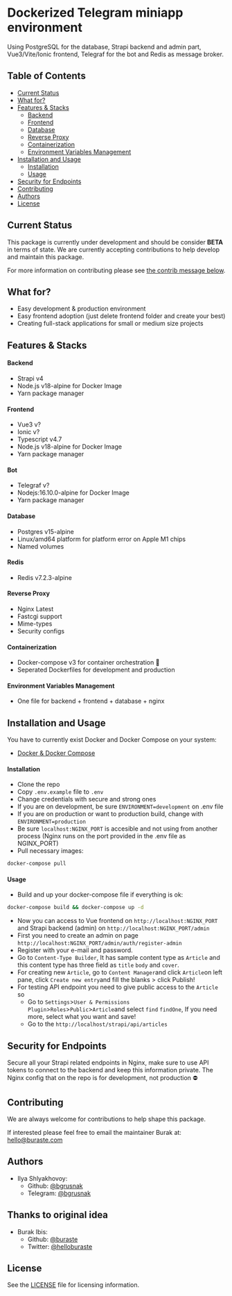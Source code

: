 # Dockerized Telegram miniapp environment

Using PostgreSQL for the database, Strapi backend and admin part, Vue3/Vite/Ionic frontend, Telegraf for the bot and Redis as message broker.

## Table of Contents <!-- omit in toc -->

- [Current Status](#current-status)
- [What for?](#what-for)
- [Features & Stacks](#features--stacks)
    - [Backend](#backend)
    - [Frontend](#frontend)
    - [Database](#database)
    - [Reverse Proxy](#reverse-proxy)
    - [Containerization](#containerization)
    - [Environment Variables Management](#environment-variables-management)
- [Installation and Usage](#installation-and-usage)
    - [Installation](#installation)
    - [Usage](#usage)
- [Security for Endpoints](#security-for-endpoints)
- [Contributing](#contributing)
- [Authors](#authors)
- [License](#license)

## Current Status

This package is currently under development and should be consider **BETA** in terms of state. We are currently accepting contributions to help develop and maintain this package.

For more information on contributing please see [the contrib message below](#contributing).

##  What for?

- Easy development & production environment
- Easy frontend adoption (just delete frontend folder and create your best)
- Creating full-stack applications for small or medium size projects

## Features & Stacks

#### Backend
- Strapi v4
- Node.js v18-alpine for Docker Image
- Yarn package manager
#### Frontend
- Vue3 v?
- Ionic v?
- Typescript v4.7
- Node.js v18-alpine for Docker Image
- Yarn package manager
#### Bot
- Telegraf v? 
- Nodejs:16.10.0-alpine for Docker Image
- Yarn package manager
#### Database
- Postgres v15-alpine
- Linux/amd64 platform for platform error on Apple M1 chips
- Named volumes
#### Redis
- Redis v7.2.3-alpine
#### Reverse Proxy
- Nginx Latest
- Fastcgi support
- Mime-types
- Security configs
#### Containerization
- Docker-compose v3 for container orchestration 🐳
- Seperated Dockerfiles for development and production
#### Environment Variables Management
- One file for backend + frontend + database + nginx


## Installation and Usage
You have to currently exist Docker and Docker Compose on your system:
- [Docker & Docker Compose](https://docs.docker.com/get-docker/)

#### Installation
- Clone the repo
- Copy `.env.example` file to `.env`
- Change credentials with secure and strong ones
- If you are on development, be sure `ENVIRONMENT=development` on .env file
- If you are on production or want to production build, change with `ENVIRONMENT=production`
- Be sure `localhost:NGINX_PORT` is accesible and not using from another process (Nginx runs on the port provided in the .env file as NGINX_PORT)
- Pull necessary images:
```bash
docker-compose pull
```
#### Usage
- Build and up your docker-compose file if everything is ok:
```bash
docker-compose build && docker-compose up -d
```
- Now you can access to Vue frontend on `http://localhost:NGINX_PORT` and Strapi backend (admin) on `http://localhost:NGINX_PORT/admin`
- First you need to create an admin on page `http://localhost:NGINX_PORT/admin/auth/register-admin`
- Register with your e-mail and password.
- Go to `Content-Type Builder`, It has sample content type as `Article` and this content type has three field as `title` `body` and `cover`.
- For creating new `Article`, go to `Content Manager`and click `Article`on left pane, click `Create new entry`and fill the blanks > click Publish!
- For testing API endpoint you need to give public access to the `Article` so
	- Go to `Settings`>`User & Permissions Plugin`>`Roles`>`Public`>`Article`and select `find` `findOne`, If you need more, select what you want and save!
	- Go to the `http://localhost/strapi/api/articles`

## Security for Endpoints
Secure all your Strapi related endpoints in Nginx, make sure to use API tokens to connect to the backend and keep this information private. The Nginx config that on the repo is for development, not production ⛔️

## Contributing

We are always welcome for contributions to help shape this package.

If interested please feel free to email the maintainer Burak at: hello@buraste.com

## Authors

- Ilya Shlyakhovoy:
	- Github: [@bgrusnak](https://github.com/bgrusnak)
    - Telegram: [@bgrusnak](https://t.me/bgrusnak)

## Thanks to original idea
- Burak Ibis:
	- Github: [@buraste](https://github.com/buraste)
	- Twitter: [@helloburaste](https://twitter.com/helloburaste)

## License

See the [LICENSE](./LICENSE.md) file for licensing information.
